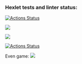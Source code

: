 ### Hexlet tests and linter status:
[![Actions Status](https://github.com/lawbich/java-project-lvl1/workflows/hexlet-check/badge.svg)](https://github.com/lawbich/java-project-lvl1/actions)

<a href="https://codeclimate.com/github/codeclimate/codeclimate/maintainability"><img src="https://api.codeclimate.com/v1/badges/a99a88d28ad37a79dbf6/maintainability" /></a>

<a href="https://codeclimate.com/github/codeclimate/codeclimate/test_coverage"><img src="https://api.codeclimate.com/v1/badges/a99a88d28ad37a79dbf6/test_coverage" /></a>

[![Actions Status](https://github.com/lawbich/java-project-lvl1/workflows/build/badge.svg)](https://github.com/lawbich/java-project-lvl1/actions)

Even game:
<a href="https://asciinema.org/a/anZfEuKw52XY3K4lyEuo9fCwu" target="_blank"><img src="https://asciinema.org/a/anZfEuKw52XY3K4lyEuo9fCwu.svg" /></a>
